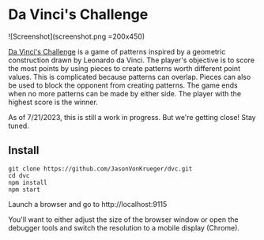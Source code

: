 # Da Vinci's Challenge

![Screenshot](screenshot.png =200x450)

[Da Vinci's Challenge](https://en.wikipedia.org/wiki/Da_Vinci%27s_Challenge) is a game of patterns inspired by a geometric construction drawn by Leonardo da Vinci. The player's objective is to score the most points by using pieces to create patterns worth different point values. This is complicated because patterns can overlap. Pieces can also be used to block the opponent from creating patterns. The game ends when no more patterns can be made by either side. The player with the highest score is the winner.


As of 7/21/2023, this is still a work in progress. But we're getting close! Stay tuned.

## Install

```
git clone https://github.com/JasonVonKrueger/dvc.git
cd dvc
npm install
npm start
```

Launch a browser and go to http://localhost:9115

You'll want to either adjust the size of the browser window or open the debugger tools and switch the resolution to a mobile display (Chrome).



